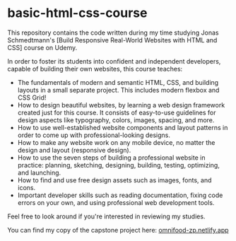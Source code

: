 # basic-html-css-course
This repository contains the code written during my time studying Jonas Schmedtmann's [Build Responsive Real-World Websites with HTML and CSS] course on Udemy.

In order to foster its students into confident and independent developers, capable of building their own websites, this course teaches:

* The fundamentals of modern and semantic HTML, CSS, and building layouts in a small separate project.  This includes modern flexbox and CSS Grid!
* How to design beautiful websites, by learning a web design framework created just for this course. It consists of easy-to-use guidelines for design aspects like typography, colors, images, spacing, and more.
* How to use well-established website components and layout patterns in order to come up with professional-looking designs.
* How to make any website work on any mobile device, no matter the design and layout (responsive design).
* How to use the seven steps of building a professional website in practice: planning, sketching, designing, building, testing, optimizing, and launching.
* How to find and use free design assets such as images, fonts, and icons.
* Important developer skills such as reading documentation, fixing code errors on your own, and using professional web development tools.

Feel free to look around if you're interested in reviewing my studies.

You can find my copy of the capstone project here: [omnifood-zp.netlify.app](omnifood-zp.netlify.app)
